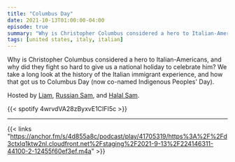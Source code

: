 ```yaml
---
title: "Columbus Day"
date: 2021-10-13T01:00:00-04:00
episode: true
summary: "Why is Christopher Columbus considered a hero to Italian-Americans, and why did they fight so hard to give us a national holiday to celebrate him?"
tags: [united states, italy, italian]
---
```


Why is Christopher Columbus considered a hero to Italian-Americans, and why did they fight so hard to give us a national holiday to celebrate him? We take a long look at the history of the Italian immigrant experience, and how that got us to Columbus Day (now co-named Indigenous Peoples' Day).

Hosted by [Liam](https://twitter.com/LegoRacers2), [Russian Sam](https://twitter.com/reelCheburashka), and [Halal Sam](https://twitter.com/halaljew).

{{< spotify 4wrvdVA28zByxvE1CIFI5c >}}

---

{{< links "https://anchor.fm/s/4d855a8c/podcast/play/41705319/https%3A%2F%2Fd3ctxlq1ktw2nl.cloudfront.net%2Fstaging%2F2021-9-13%2F224146311-44100-2-12455f60ef3ef.m4a" >}}
